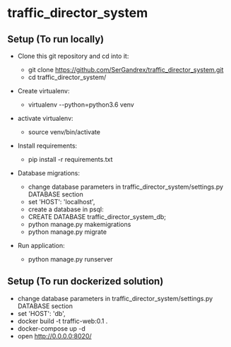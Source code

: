 # traffic_director_system

## Setup (To run locally)
- Clone this git repository and cd into it:
    - git clone https://github.com/SerGandrex/traffic_director_system.git
    - cd traffic_director_system/

- Create virtualenv:
  - virtualenv --python=python3.6 venv
  
- activate virtualenv:
  - source venv/bin/activate
  
- Install requirements:
  - pip install -r requirements.txt

- Database migrations:
  
  - change database parameters in traffic_director_system/settings.py DATABASE section
  - set 'HOST': 'localhost',
  - create a database in psql:
  - CREATE DATABASE traffic_director_system_db;
  - python manage.py makemigrations
  - python manage.py migrate

- Run application:
  - python manage.py runserver
  
## Setup (To run dockerized solution)
  - change database parameters in traffic_director_system/settings.py DATABASE section
  - set 'HOST': 'db',
  - docker build -t traffic-web:0.1 .
  - docker-compose up -d
  - open http://0.0.0.0:8020/